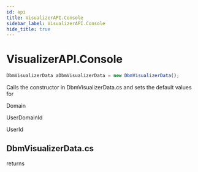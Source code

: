 ```yaml
---
id: api
title: VisualizerAPI.Console
sidebar_label: VisualizerAPI.Console
hide_title: true
---
```


# VisualizerAPI.Console

```ts
DbmVisualizerData aDbmVisualizerData = new DbmVisualizerData();
```

Calls the constructor in DbmVisualizerData.cs and sets the default values for

Domain

UserDomainId

UserId

## DbmVisualizerData.cs

returns
